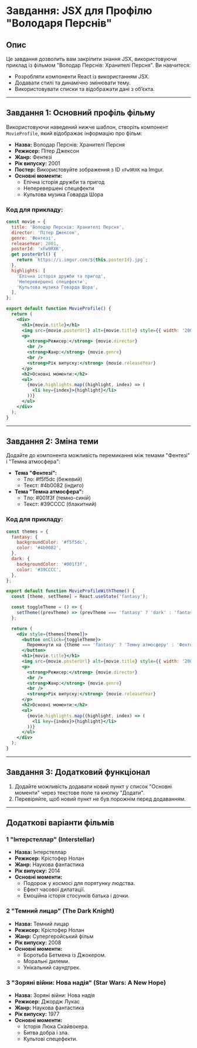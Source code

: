 # Завдання: JSX для Профілю "Володаря Перснів"

## Опис

Це завдання дозволить вам закріпити знання JSX, використовуючи приклад із фільмом "Володар Перснів: Хранителі Персня". Ви навчитеся:
- Розробляти компоненти React із використанням JSX.
- Додавати стилі та динамічно змінювати тему.
- Використовувати списки та відображати дані з об’єкта.

---

## Завдання 1: Основний профіль фільму

Використовуючи наведений нижче шаблон, створіть компонент `MovieProfile`, який відображає інформацію про фільм:

- **Назва:** Володар Перснів: Хранителі Персня
- **Режисер:** Пітер Джексон
- **Жанр:** Фентезі
- **Рік випуску:** 2001
- **Постер:** Використовуйте зображення з ID `xFw9RXK` на Imgur.
- **Основні моменти:**
  - Епічна історія дружби та пригод
  - Неперевершені спецефекти
  - Культова музика Говарда Шора

### Код для прикладу:

```jsx
const movie = {
  title: 'Володар Перснів: Хранителі Персня',
  director: 'Пітер Джексон',
  genre: 'Фентезі',
  releaseYear: 2001,
  posterId: 'xFw9RXK',
  get posterUrl() {
    return `https://i.imgur.com/${this.posterId}.jpg`;
  },
  highlights: [
    'Епічна історія дружби та пригод',
    'Неперевершені спецефекти',
    'Культова музика Говарда Шора',
  ],
};

export default function MovieProfile() {
  return (
    <div>
      <h1>{movie.title}</h1>
      <img src={movie.posterUrl} alt={movie.title} style={{ width: '200px' }} />
      <p>
        <strong>Режисер:</strong> {movie.director}
        <br />
        <strong>Жанр:</strong> {movie.genre}
        <br />
        <strong>Рік випуску:</strong> {movie.releaseYear}
      </p>
      <h2>Основні моменти:</h2>
      <ul>
        {movie.highlights.map((highlight, index) => (
          <li key={index}>{highlight}</li>
        ))}
      </ul>
    </div>
  );
}
```

---

## Завдання 2: Зміна теми

Додайте до компонента можливість перемикання між темами "Фентезі" і "Темна атмосфера":

- **Тема "Фентезі":**
  - Тло: #f5f5dc (бежевий)
  - Текст: #4b0082 (індиго)
- **Тема "Темна атмосфера":**
  - Тло: #001f3f (темно-синій)
  - Текст: #39CCCC (блакитний)

### Код для прикладу:

```jsx
const themes = {
  fantasy: {
    backgroundColor: '#f5f5dc',
    color: '#4b0082',
  },
  dark: {
    backgroundColor: '#001f3f',
    color: '#39CCCC',
  },
};

export default function MovieProfileWithTheme() {
  const [theme, setTheme] = React.useState('fantasy');

  const toggleTheme = () => {
    setTheme((prevTheme) => (prevTheme === 'fantasy' ? 'dark' : 'fantasy'));
  };

  return (
    <div style={themes[theme]}>
      <button onClick={toggleTheme}>
        Перемкнути на {theme === 'fantasy' ? 'Темну атмосферу' : 'Фентезі'}
      </button>
      <h1>{movie.title}</h1>
      <img src={movie.posterUrl} alt={movie.title} style={{ width: '200px' }} />
      <p>
        <strong>Режисер:</strong> {movie.director}
        <br />
        <strong>Жанр:</strong> {movie.genre}
        <br />
        <strong>Рік випуску:</strong> {movie.releaseYear}
      </p>
      <h2>Основні моменти:</h2>
      <ul>
        {movie.highlights.map((highlight, index) => (
          <li key={index}>{highlight}</li>
        ))}
      </ul>
    </div>
  );
}
```

---

## Завдання 3: Додатковий функціонал

1. Додайте можливість додавати новий пункт у список "Основні моменти" через текстове поле та кнопку "Додати".
2. Перевіряйте, щоб новий пункт не був порожнім перед додаванням.

---

## Додаткові варіанти фільмів

### 1 "Інтерстеллар" (Interstellar)
- **Назва:** Інтерстеллар
- **Режисер:** Крістофер Нолан
- **Жанр:** Наукова фантастика
- **Рік випуску:** 2014
- **Основні моменти:**
  - Подорож у космосі для порятунку людства.
  - Ефект часової дилатації.
  - Емоційна історія стосунків батька і дочки.

### 2 "Темний лицар" (The Dark Knight)
- **Назва:** Темний лицар
- **Режисер:** Крістофер Нолан
- **Жанр:** Супергеройський фільм
- **Рік випуску:** 2008
- **Основні моменти:**
  - Боротьба Бетмена із Джокером.
  - Моральні дилеми.
  - Унікальний саундтрек.

### 3 "Зоряні війни: Нова надія" (Star Wars: A New Hope)
- **Назва:** Зоряні війни: Нова надія
- **Режисер:** Джордж Лукас
- **Жанр:** Наукова фантастика
- **Рік випуску:** 1977
- **Основні моменти:**
  - Історія Люка Скайвокера.
  - Битва добра і зла.
  - Культові спецефекти.
